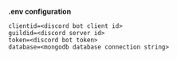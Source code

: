 **.env configuration**

```env
clientid=<discord bot client id>
guildid=<discord server id>
token=<discord bot token>
database=<mongodb database connection string>
```